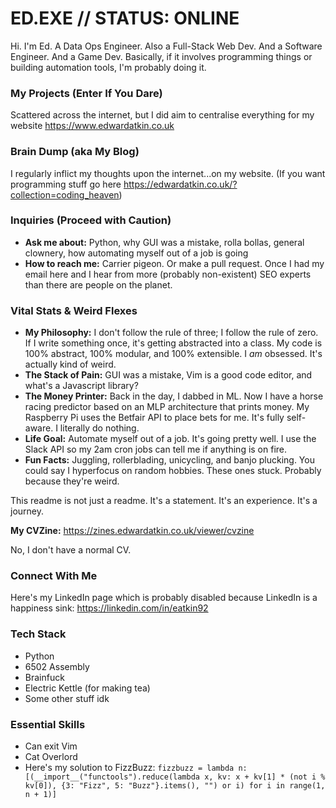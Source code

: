 # ED.EXE // STATUS: ONLINE

Hi. I'm Ed.
A Data Ops Engineer. Also a Full-Stack Web Dev. And a Software Engineer. And a Game Dev.
Basically, if it involves programming things or building automation tools, I'm probably doing it.

### My Projects (Enter If You Dare)

Scattered across the internet, but I did aim to centralise everything for my website https://www.edwardatkin.co.uk

### Brain Dump (aka My Blog)

I regularly inflict my thoughts upon the internet...on my website. (If you want programming stuff go here https://edwardatkin.co.uk/?collection=coding_heaven)

### Inquiries (Proceed with Caution)

* **Ask me about:** Python, why GUI was a mistake, rolla bollas, general clownery, how automating myself out of a job is going
* **How to reach me:** Carrier pigeon. Or make a pull request. Once I had my email here and I hear from more (probably non-existent) SEO experts than there are people on the planet.

### Vital Stats & Weird Flexes

* **My Philosophy:** I don't follow the rule of three; I follow the rule of zero. If I write something once, it's getting abstracted into a class. My code is 100% abstract, 100% modular, and 100% extensible. I *am* obsessed. It's actually kind of weird.
* **The Stack of Pain:** GUI was a mistake, Vim is a good code editor, and what's a Javascript library?
* **The Money Printer:** Back in the day, I dabbed in ML. Now I have a horse racing predictor based on an MLP architecture that prints money. My Raspberry Pi uses the Betfair API to place bets for me. It's fully self-aware. I literally do nothing.
* **Life Goal:** Automate myself out of a job. It's going pretty well. I use the Slack API so my 2am cron jobs can tell me if anything is on fire.
* **Fun Facts:** Juggling, rollerblading, unicycling, and banjo plucking. You could say I hyperfocus on random hobbies. These ones stuck. Probably because they're weird.

This readme is not just a readme. It's a statement. It's an experience. It's a journey.

**My CVZine:** https://zines.edwardatkin.co.uk/viewer/cvzine

No, I don't have a normal CV.

### Connect With Me

Here's my LinkedIn page which is probably disabled because LinkedIn is a happiness sink: https://linkedin.com/in/eatkin92

### Tech Stack

* Python
* 6502 Assembly
* Brainfuck
* Electric Kettle (for making tea)
* Some other stuff idk

### Essential Skills

* Can exit Vim
* Cat Overlord
* Here's my solution to FizzBuzz: `fizzbuzz = lambda n: [(__import__("functools").reduce(lambda x, kv: x + kv[1] * (not i % kv[0]), {3: "Fizz", 5: "Buzz"}.items(), "") or i) for i in range(1, n + 1)]`
